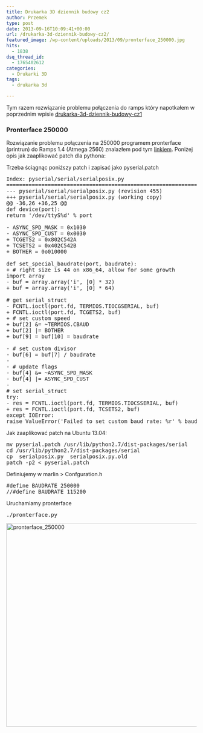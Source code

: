 ```yaml
---
title: Drukarka 3D dziennik budowy cz2
author: Przemek
type: post
date: 2013-09-16T10:09:41+00:00
url: /drukarka-3d-dziennik-budowy-cz2/
featured_image: /wp-content/uploads/2013/09/pronterface_250000.jpg
hits:
  - 1838
dsq_thread_id:
  - 1765402612
categories:
  - Drukarki 3D
tags:
  - drukarka 3d

---
```

Tym razem rozwiązanie problemu połączenia do ramps który napotkałem w poprzednim wpisie [drukarka-3d-dziennik-budowy-cz1][1]

<!--more-->

### Pronterface 250000

Rozwiązanie problemu połączenia na 250000 programem pronterface (printrun) do Ramps 1.4 (Atmega 2560) znalazłem pod tym <a href="https://groups.google.com/forum/#!searchin/ultimaker/pyserial/ultimaker/BNjPpoJpfrE/gGSKAdhY5VwJ" target="_blank">linkiem</a>. Poniżej opis jak zaaplikować patch dla pythona:

Trzeba ściągnąc poniższy patch i zapisać jako pyserial.patch

<pre>Index: pyserial/serial/serialposix.py
===================================================================
--- pyserial/serial/serialposix.py (revision 455)
+++ pyserial/serial/serialposix.py (working copy)
@@ -36,26 +36,25 @@
def device(port):
return '/dev/ttyS%d' % port

- ASYNC_SPD_MASK = 0x1030
- ASYNC_SPD_CUST = 0x0030
+ TCGETS2 = 0x802C542A
+ TCSETS2 = 0x402C542B
+ BOTHER = 0o010000

def set_special_baudrate(port, baudrate):
+ # right size is 44 on x86_64, allow for some growth
import array
- buf = array.array('i', [0] * 32)
+ buf = array.array('i', [0] * 64)

# get serial_struct
- FCNTL.ioctl(port.fd, TERMIOS.TIOCGSERIAL, buf)
+ FCNTL.ioctl(port.fd, TCGETS2, buf)
+ # set custom speed
+ buf[2] &= ~TERMIOS.CBAUD
+ buf[2] |= BOTHER
+ buf[9] = buf[10] = baudrate

- # set custom divisor
- buf[6] = buf[7] / baudrate
-
- # update flags
- buf[4] &= ~ASYNC_SPD_MASK
- buf[4] |= ASYNC_SPD_CUST
-
# set serial_struct
try:
- res = FCNTL.ioctl(port.fd, TERMIOS.TIOCSSERIAL, buf)
+ res = FCNTL.ioctl(port.fd, TCSETS2, buf)
except IOError:
raise ValueError('Failed to set custom baud rate: %r' % baudrate)</pre>

Jak zaaplikować patch na Ubuntu 13.04:

<pre>mv pyserial.patch /usr/lib/python2.7/dist-packages/serial
cd /usr/lib/python2.7/dist-packages/serial
cp  serialposix.py  serialposix.py.old
patch -p2 &lt; pyserial.patch</pre>

Definiujemy w marlin > Confguration.h

<pre>#define BAUDRATE 250000
//#define BAUDRATE 115200</pre>

Uruchamiamy pronterface

<pre>./pronterface.py</pre>

[<img class="aligncenter size-full wp-image-4893" alt="pronterface_250000" src="http://techfreak.pl/wp-content/uploads/2013/09/pronterface_250000.jpg" width="791" height="538" />][2]

&nbsp;

 [1]: http://techfreak.pl/drukarka-3d-dziennik-budowy-cz1/
 [2]: http://techfreak.pl/wp-content/uploads/2013/09/pronterface_250000.jpg
